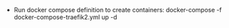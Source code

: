 * Run docker compose definition to create containers:
    docker-compose -f docker-compose-traefik2.yml up -d
